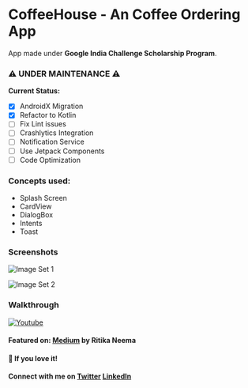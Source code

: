 # CoffeeHouse - An Coffee Ordering App
App made under **Google India Challenge Scholarship Program**.

### :warning: UNDER MAINTENANCE :warning: 
**Current Status:**
- [X] AndroidX Migration
- [X] Refactor to Kotlin
- [ ] Fix Lint issues
- [ ] Crashlytics Integration
- [ ] Notification Service
- [ ] Use Jetpack Components
- [ ] Code Optimization

### Concepts used:

* Splash Screen
* CardView
* DialogBox
* Intents
* Toast

### Screenshots

![Image Set 1](https://3.bp.blogspot.com/-8mRJUpCGddI/W6-Lj5ovyII/AAAAAAAAkIk/0lQNYSikUKINS-EpUweqnA0XZfzOlbFAQCLcBGAs/s1600/Coffee%2BHouse-1.jpg)

![Image Set 2](https://2.bp.blogspot.com/-htVHq0VlGto/W6-LjxJtsNI/AAAAAAAAkIo/vuKilfs6vMsJkufrJ7RwntjsWY0QwBQuwCLcBGAs/s1600/Coffee%2BHouse-2.jpg)

### Walkthrough

[![Youtube](https://user-images.githubusercontent.com/36810824/47357866-a04c2600-d6e5-11e8-860b-60840d810f6e.png)](https://youtu.be/JlCDK-Xrlw8)

#### Featured on: [Medium](https://medium.com/@rneema939/another-ordinary-story-from-ordinary-to-honorable-ordinary-with-udacity-5b2f4e62d663) by Ritika Neema
#### :star2: If you love it!

#### Connect with me on [Twitter](http://twitter.com/varmahemanshu) [LinkedIn](https://www.linkedin.com/in/HemanshuVarma)
